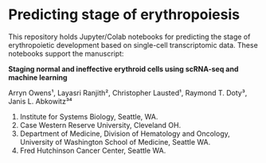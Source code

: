 # Predicting stage of erythropoiesis

This repository holds Jupyter/Colab notebooks for predicting the stage of erythropoietic development based on single-cell transcriptomic data.  These notebooks support the manuscript:

**Staging normal and ineffective erythroid cells using scRNA-seq and machine learning**

Arryn Owens¹, Layasri Ranjith², Christopher Lausted¹, Raymond T. Doty³, Janis L. Abkowitz³⁴

1. Institute for Systems Biology, Seattle, WA.
2. Case Western Reserve University, Cleveland OH.
3. Department of Medicine, Division of Hematology and Oncology, University of Washington School of Medicine, Seattle WA.
4. Fred Hutchinson Cancer Center, Seattle WA. 